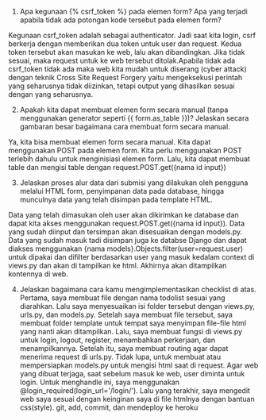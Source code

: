 1. Apa kegunaan {% csrf_token %} pada elemen form? Apa yang terjadi apabila tidak ada potongan kode tersebut pada elemen form?

Kegunaan csrf_token adalah sebagai authenticator. Jadi saat kita login, csrf berkerja dengan memberikan dua token untuk user dan request. Kedua token tersebut akan masukan ke web, lalu akan dibandingkan. Jika tidak sesuai, maka request untuk ke web tersebut ditolak.Apabila tidak ada csrf_token tidak ada maka web kita mudah untuk diserang (cyber attack) dengan teknik Cross Site Request Forgery yaitu mengeksekusi perintah yang seharusnya tidak diizinkan, tetapi output yang dihasilkan sesuai dengan yang seharusnya.

2. Apakah kita dapat membuat elemen form secara manual (tanpa menggunakan generator seperti {{ form.as_table }})? Jelaskan secara gambaran besar bagaimana cara membuat form secara manual.

Ya, kita bisa membuat elemen form secara manual. Kita dapat menggunakan POST pada elemen form. Kita perlu menggunakan POST terlebih dahulu untuk menginisiasi elemen form. Lalu, kita dapat membuat table dan mengisi table dengan request.POST.get({nama id input})


3. Jelaskan proses alur data dari submisi yang dilakukan oleh pengguna melalui HTML form, penyimpanan data pada database, hingga munculnya data yang telah disimpan pada template HTML.

Data yang telah dimasukan oleh user akan dikirimkan ke database dan dapat kita akses menggunakan request.POST.get({nama id input}). Data yang sudah diinput dan tersimpan akan disesuaikan dengan models.py. Data yang sudah masuk tadi disimpan juga ke databse Django dan dapat diakses menggunakan {nama models}.Objects.filter(user=request.user) untuk dipakai dan difilter berdasarkan user yang masuk kedalam context di views.py dan akan di tampilkan ke html. Akhirnya akan ditampilkan kontennya di web.


4. Jelaskan bagaimana cara kamu mengimplementasikan checklist di atas.
Pertama, saya membuat file dengan nama todolist sesuai yang diarahkan. Lalu saya menyesuaikan isi folder tersebut dengan views.py, urls.py, dan models.py. Setelah saya membuat file tersebut, saya membuat folder template untuk tempat saya menyimpan file-file html yang nanti akan ditampilkan. Lalu, saya membuat fungsi di views.py untuk login, logout, register, menambahkan perkerjaan, dan menampilkannya. Setelah itu, saya membuat routing agar dapat menerima request di urls.py. Tidak lupa, untuk membuat atau mempersiapkan models.py untuk mengisi html saat di request. Agar web yang dibuat terjaga, saat sebelum masuk ke web, user diminta untuk login. Untuk menghandle ini, saya menggunakan @login_required(login_url='/login/'). Lalu yang terakhir, saya mengedit web saya sesuai dengan keinginan saya di file htmlnya dengan bantuan css(style). git, add, commit, dan mendeploy ke heroku

